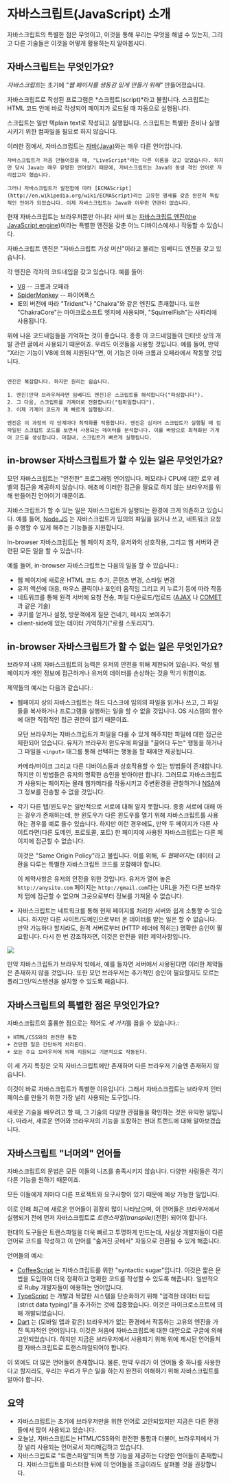 # 자바스크립트(JavaScript) 소개

자바스크립트의 특별한 점은 무엇이고, 이것을 통해 우리는 무엇을 해낼 수 있는지, 그리고 다른 기술들은 이것을 어떻게 활용하는지 알아봅시다.

## 자바스크립트는 무엇인가요?

*자바스크립트*는 초기에 *"웹 페이지를 생동감 있게 만들기 위해"* 만들어졌습니다. 

자바스크립트로 작성된 프로그램은 *스크립트(script)*라고 불립니다. 스크립트는 HTML 코드 안에 바로 작성되어 페이지가 로드될 때 자동으로 실행됩니다. 

스크립트는 일반 텍plain text로 작성되고 실행됩니다. 스크립트는 특별한 준비나 실행시키기 위한 컴파일을 필요로 하지 않습니다. 

이러한 점에서, 자바스크립트는 [자바(Java)](https://en.wikipedia.org/wiki/Java_(programming_language))와는 매우 다른 언어입니다.

```smart header="왜 <u>자바</u>스크립트인가?"
자바스크립트가 처음 만들어졌을 때, "LiveScript"라는 다른 이름을 갖고 있었습니다. 하지만 당시 Java는 매우 유명한 언어였기 때문에, 자바스크립트는 Java의 동생 격인 언어로 자리잡고자 했습니다.

그러나 자바스크립트가 발전함에 따라 [ECMAScript](http://en.wikipedia.org/wiki/ECMAScript)라는 고유한 명세를 갖춘 완전히 독립적인 언어가 되었습니다. 이제 자바스크립트는 Java와 아무런 연관이 없습니다. 
```

현재 자바스크립트는 브라우저뿐만 아니라 서버 또는 [자바스크립트 엔진(the JavaScript engine)](https://en.wikipedia.org/wiki/javascript_engine)이라는 특별한 엔진을 갖춘 어느 디바이스에서나 작동할 수 있습니다. 

자바스크립트 엔진은 "자바스크립트 가상 머신"이라고 불리는 임베디드 엔진을 갖고 있습니다.

각 엔진은 각자의 코드네임을 갖고 있습니다. 예를 들어:

- [V8](https://en.wikipedia.org/wiki/V8_(자바스크립트_engine)) -- 크롬과 오페라
- [SpiderMonkey](https://en.wikipedia.org/wiki/SpiderMonkey) -- 파이어폭스
- IE의 버전에 따라 "Trident"나 "Chakra"와 같은 엔진도 존재합니다. 또한 "ChakraCore"는 마이크로소프트 엣지에 사용되며, "SquirrelFish"는 사파리에 사용됩니다.

위에 나온 코드네임들을 기억하는 것이 좋습니다. 종종 이 코드네임들이 인터넷 상의 개발 관련 글에서 사용되기 때문이죠. 우리도 이것들을 사용할 것입니다. 예를 들어, 만약 "X라는 기능이 V8에 의해 지원된다"면, 이 기능은 아마 크롬과 오페라에서 작동할 것입니다.

```smart header="엔진이 하는 일은?"

엔진은 복잡합니다. 하지만 원리는 쉽습니다.

1. 엔진(만약 브라우저라면 임베디드 엔진)은 스크립트를 해석합니다("파싱합니다").
2. 그 다음, 스크립트를 기계어로 전환합니다("컴파일합니다").
3. 이제 기계어 코드가 꽤 빠르게 실행됩니다.

엔진은 이 과정의 각 단계마다 최적화를 적용합니다. 엔진은 심지어 스크립트가 실행될 때 컴파일된 스크립트 코드를 보면서 사용되는 데이터를 분석합니다. 이를 바탕으로 최적화된 기계어 코드를 생성합니다. 마침내, 스크립트가 빠르게 실행됩니다.
```

## in-browser 자바스크립트가 할 수 있는 일은 무엇인가요?

모던 자바스크립트는 "안전한" 프로그래밍 언어입니다. 메모리나 CPU에 대한 로우 레벨의 접근을 제공하지 않습니다. 애초에 이러한 접근을 필요로 하지 않는 브라우저를 위해 만들어진 언어이기 때문이죠.

자바스크립트가 할 수 있는 일은 자바스크립트가 실행되는 환경에 크게 의존하고 있습니다. 예를 들어, [Node.JS](https://wikipedia.org/wiki/Node.js) 는 자바스크립트가 임의의 파일을 읽거나 쓰고, 네트워크 요청을 수행할 수 있게 해주는 기능들을 지원합니다.

In-browser 자바스크립트는 웹 페이지 조작, 유저와의 상호작용, 그리고 웹 서버와 관련된 모든 일을 할 수 있습니다.

예를 들어, in-browser 자바스크립트는 다음의 일을 할 수 있습니다.:

- 웹 페이지에 새로운 HTML 코드 추가, 콘텐츠 변경, 스타일 변경
- 유저 액션에 대응, 마우스 클릭이나 포인터 움직임 그리고 키 누르기 등에 따라 작동
- 네트워크를 통해 원격 서버에 요청 전송, 파일 다운로드/업로드 ([AJAX](https://en.wikipedia.org/wiki/Ajax_(programming)) 나 [COMET](https://en.wikipedia.org/wiki/Comet_(programming)) 과 같은 기술)
- 쿠키를 얻거나 설정, 방문객에게 질문 건네기, 메시지 보여주기
- client-side에 있는 데이터 기억하기("로컬 스토리지").

## in-browser 자바스크립트가 할 수 없는 일은 무엇인가요?

브라우저 내의 자바스크립트의 능력은 유저의 안전을 위해 제한되어 있습니다. 악성 웹페이지가 개인 정보에 접근하거나 유저의 데이터를 손상하는 것을 막기 위함이죠.

제약들의 예시는 다음과 같습니다.:

- 웹페이지 상의 자바스크립트는 하드 디스크에 임의의 파일을 읽거나 쓰고, 그 파일들을 복사하거나 프로그램을 실행하는 일을 할 수 없을 것입니다. OS 시스템의 함수에 대한 직접적인 접근 권한이 없기 때문이죠.

    모던 브라우저는 자바스크립트가 파일을 다룰 수 있게 해주지만 파일에 대한 접근은 제한되어 있습니다. 유저가 브라우저 윈도우에 파일을 "끌어다 두는" 행동을 하거나 그 파일을 `<input>` 태그를 통해 선택하는 행동을 할 때에만 제공됩니다.

    카메라/마이크 그리고 다른 디바이스들과 상호작용할 수 있는 방법들이 존재합니다. 하지만 이 방법들은 유저의 명확한 승인을 받아야만 합니다. 그러므로 자바스크립트가 사용되는 페이지는 몰래 웹카메라를 작동시키고 주변환경을 관찰하거나 [NSA](https://en.wikipedia.org/wiki/National_Security_Agency)에 그 정보를 전송할 수 없을 것입니다. 
- 각기 다른 탭/윈도우는 일반적으로 서로에 대해 알지 못합니다. 종종 서로에 대해 아는 경우가 존재하는데, 한 윈도우가 다른 윈도우를 열기 위해 자바스크립트를 사용하는 경우를 예로 들수 있습니다. 하지만 이런 경우에도, 만약 두 페이지가 다른 사이트라면(다른 도메인, 프로토콜, 포트) 한 페이지에 사용된 자바스크립트는 다른 페이지에 접근할 수 없습니다. 

    이것은 "Same Origin Policy"라고 불립니다. 이를 위해, *두 웹페이지*는 데이터 교환을 다루는 특별한 자바스크립트 코드를 포함해야 합니다.

    이 제약사항은 유저의 안전을 위한 것입니다. 유저가 열어 놓은 `http://anysite.com` 페이지는 `http://gmail.com`라는 URL을 가진 다른 브라우저 탭에 접근할 수 없으며 그곳으로부터 정보를 가져올 수 없습니다.
- 자바스크립트는 네트워크를 통해 현재 페이지를 처리한 서버와 쉽게 소통할 수 있습니다. 하지만 다른 사이트/도메인으로부터 온 데이터를 받는 일은 할 수 없습니다. 만약 가능하다 할지라도, 원격 서버로부터 (HTTP 헤더에 적히는) 명확한 승인이 필요합니다. 다시 한 번 강조하자면, 이것은 안전을 위한 제약사항입니다.

![](limitations.png)

만약 자바스크립트가 브라우저 밖에서, 예를 들자면 서버에서 사용된다면 이러한 제약들은 존재하지 않을 것입니다. 또한 모던 브라우저는 추가적인 승인이 필요할지도 모르는 플러그인/익스텐션을 설치할 수 있도록 해줍니다. 

## 자바스크립트의 특별한 점은 무엇인가요?

자바스크립트의 훌륭한 점으로는 적어도 *세 가지*를 꼽을 수 있습니다.:

```compare
+ HTML/CSS와의 완전한 통합
+ 간단한 일은 간단하게 처리된다.
+ 모든 주요 브라우저에 의해 지원되고 기본적으로 작동된다.
```

이 세 가지 특징은 오직 자바스크립트에만 존재하며 다른 브라우저 기술엔 존재하지 않습니다.

이것이 바로 자바스크립트가 특별한 이유입니다. 그래서 자바스크립트는 브라우저 인터페이스를 만들기 위한 가장 널리 사용되는 도구입니다.

새로운 기술을 배우려고 할 때, 그 기술의 다양한 관점들을 확인하는 것은 유익한 일입니다. 따라서, 새로운 언어와 브라우저의 기능을 포함하는 현대 트랜드에 대해 알아보겠습니다. 


## 자바스크립트 "너머의" 언어들

자바스크립트의 문법은 모든 이들의 니즈를 충족시키지 않습니다. 다양한 사람들은 각기 다른 기능을 원하기 때문이죠.

모든 이들에게 저마다 다른 프로젝트와 요구사항이 있기 때문에 예상 가능한 일입니다.

이로 인해 최근에 새로운 언어들이 굉장히 많이 나타났으며, 이 언어들은 브라우저에서 실행되기 전에 먼저 자바스크립트로 *트랜스파일(transpile)*(전환) 되어야 합니다.

현대의 도구들은 트랜스파일을 더욱 빠르고 투명하게 만드는데, 사실상 개발자들이 다른 언어로 코드를 작성하고 이 언어를 "숨겨진 곳에서" 자동으로 전환될 수 있게 해줍니다.

언어들의 예시:

- [CoffeeScript](http://coffeescript.org/) 는 자바스크립트를 위한 "syntactic sugar"입니다. 이것은 짧은 문법을 도입하여 더욱 정확하고 명확한 코드를 작성할 수 있도록 해줍니다. 일반적으로 Ruby 개발자들이 애용하는 언어입니다.
- [TypeScript](http://www.typescriptlang.org/) 는 개발과 복잡한 시스템을 단순화하기 위해 "엄격한 데이터 타입(strict data typing)"을 추가하는 것에 집중했습니다. 이것은 마이크로소프트에 의해 개발되었습니다.
- [Dart](https://www.dartlang.org/) 는 (모바일 앱과 같은) 브라우저가 없는 환경에서 작동하는 고유의 엔진을 가진 독자적인 언어입니다. 이것은 처음에 자바스크립트에 대한 대안으로 구글에 의해 고안되었습니다. 하지만 지금은 브라우저에서 사용되기 위해 위에 제시된 언어들처럼 자바스크립트로 트랜스파일되어야 합니다.

이 외에도 더 많은 언어들이 존재합니다. 물론, 만약 우리가 이 언어들 중 하나를 사용한다고 할지라도, 우리는 우리가 무슨 일을 하는지 완전히 이해하기 위해 자바스크립트를 알아야 합니다.

## 요약

- 자바스크립트는 초기에 브라우저만을 위한 언어로 고안되었지만 지금은 다른 환경들에서 많이 사용되고 있습니다. 
- 오늘날, 자바스크립트는 HTML/CSS와의 완전한 통합과 더불어, 브라우저에서 가장 널리 사용되는 언어로서 자리매김하고 있습니다.
- 자바스크립트로 "트랜스파일"되며 특정 기능을 제공하는 다양한 언어들이 존재합니다. 자바스크립트를 마스터한 뒤에 이 언어들을 조금이라도 살펴볼 것을 권장합니다. 